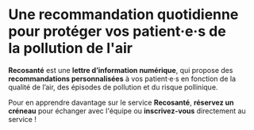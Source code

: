# Une **recommandation quotidienne** pour protéger vos patient·e·s de la&#160;**pollution&#160;de&#160;l'air**

**Recosanté** est une **lettre d’information numérique**, qui propose des **recommandations personnalisées** à vos patient·e·s en fonction de la qualité de l’air, des épisodes de pollution et du risque pollinique.

Pour en apprendre davantage sur le service **Recosanté**, **réservez un créneau** pour échanger avec l'équipe ou **inscrivez-vous** directement au service !
